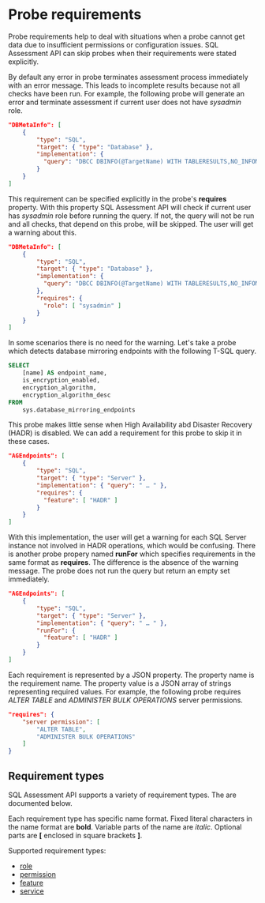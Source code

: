 # Probe requirements

Probe requirements help to deal with situations when a probe cannot get data due to insufficient permissions or configuration issues. SQL Assessment API can skip probes when their requirements were stated explicitly.

By default any error in probe terminates assessment process immediately with an error message. This leads to incomplete results because not all checks have been run. For example, the following probe will generate an error and terminate assessment if current user does not have _sysadmin_ role.

```json
"DBMetaInfo": [
    {
        "type": "SQL",
        "target": { "type": "Database" },
        "implementation": {
          "query": "DBCC DBINFO(@TargetName) WITH TABLERESULTS,NO_INFOMSGS",
        }
    }
]
```

This requirement can be specified explicitly in the probe's __requires__ property. With this property SQL Assessment API will check if current user has _sysadmin_ role before running the query. If not, the query will not be run and all checks, that depend on this probe, will be skipped. The user will get a warning about this.

```json
"DBMetaInfo": [
    {
        "type": "SQL",
        "target": { "type": "Database" },
        "implementation": {
          "query": "DBCC DBINFO(@TargetName) WITH TABLERESULTS,NO_INFOMSGS",
        },
        "requires": {
          "role": [ "sysadmin" ]
        }
    }
]
```

In some scenarios there is no need for the warning. Let's take a probe which detects database mirroring endpoints with the following T-SQL query.

```sql
SELECT
    [name] AS endpoint_name,
    is_encryption_enabled,
    encryption_algorithm,
    encryption_algorithm_desc
FROM
    sys.database_mirroring_endpoints
```

This probe makes little sense when High Availability abd Disaster Recovery (HADR) is disabled. We can add a requirement for this probe to skip it in these cases.

```json
"AGEndpoints": [
    {
        "type": "SQL",
        "target": { "type": "Server" },
        "implementation": { "query": " … " },
        "requires": {
          "feature": [ "HADR" ]
        }
    }
]
```

With this implementation, the user will get a warning for each SQL Server instance not involved in HADR operations, which would be confusing. There is another probe propery named __runFor__ which specifies requirements in the same format as __requires__. The difference is the absence of the warning message. The probe does not run the query but return an empty set immediately.

```json
"AGEndpoints": [
    {
        "type": "SQL",
        "target": { "type": "Server" },
        "implementation": { "query": " … " },
        "runFor": {
          "feature": [ "HADR" ]
        }
    }
]
```

Each requirement is represented by a JSON property. The property name is the requirement name. The property value is a JSON array of strings representing required values. For example, the following probe requires _ALTER TABLE_ and _ADMINISTER BULK OPERATIONS_ server permissions.

```json
"requires": {
    "server permission": [
        "ALTER TABLE",
        "ADMINISTER BULK OPERATIONS"
    ]
}
```

## Requirement types

SQL Assessment API supports a variety of requirement types. The are documented below.

Each requirement type has specific name format. Fixed literal characters in the name format are __bold__. Variable parts of the name are _italic_. Optional parts are __\[__ enclosed in square brackets __\]__.

Supported requirement types:

- [role](./RoleRequirement.md)
- [permission](./PermissionRequirement.md)
- [feature](./FeatureRequirement.md)
- [service](./ServiceRequirement.md)
